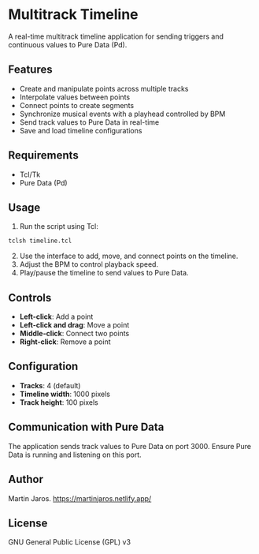# Multitrack Timeline

A real-time multitrack timeline application for sending triggers and continuous values to Pure Data (Pd).

## Features

- Create and manipulate points across multiple tracks
- Interpolate values between points
- Connect points to create segments
- Synchronize musical events with a playhead controlled by BPM
- Send track values to Pure Data in real-time
- Save and load timeline configurations

## Requirements

- Tcl/Tk
- Pure Data (Pd)

## Usage

1. Run the script using Tcl:

```bash
tclsh timeline.tcl
```

2. Use the interface to add, move, and connect points on the timeline.
3. Adjust the BPM to control playback speed.
4. Play/pause the timeline to send values to Pure Data.

## Controls

- **Left-click**: Add a point
- **Left-click and drag**: Move a point
- **Middle-click**: Connect two points
- **Right-click**: Remove a point

## Configuration

- **Tracks**: 4 (default)
- **Timeline width**: 1000 pixels
- **Track height**: 100 pixels

## Communication with Pure Data

The application sends track values to Pure Data on port 3000. Ensure Pure Data is running and listening on this port.

## Author

Martin Jaros.
https://martinjaros.netlify.app/

## License

GNU General Public License (GPL) v3


